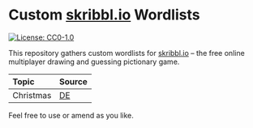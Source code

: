 # Custom [skribbl.io]() Wordlists
[![License: CC0-1.0](https://licensebuttons.net/l/zero/1.0/80x15.png)](http://creativecommons.org/publicdomain/zero/1.0/)

This repository gathers custom wordlists for [skribbl.io](https://skribbl.io/) – the free online multiplayer drawing and guessing pictionary game.

| Topic     | Source                      |
|:----------|:----------------------------|
| Christmas | [DE](data/de-christmas.txt) |

Feel free to use or amend as you like.
